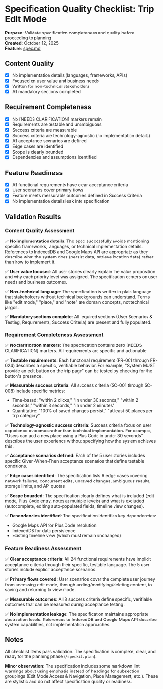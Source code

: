 # Specification Quality Checklist: Trip Edit Mode

**Purpose**: Validate specification completeness and quality before proceeding to planning  
**Created**: October 12, 2025  
**Feature**: [spec.md](../spec.md)

## Content Quality

- [x] No implementation details (languages, frameworks, APIs)
- [x] Focused on user value and business needs
- [x] Written for non-technical stakeholders
- [x] All mandatory sections completed

## Requirement Completeness

- [x] No [NEEDS CLARIFICATION] markers remain
- [x] Requirements are testable and unambiguous
- [x] Success criteria are measurable
- [x] Success criteria are technology-agnostic (no implementation details)
- [x] All acceptance scenarios are defined
- [x] Edge cases are identified
- [x] Scope is clearly bounded
- [x] Dependencies and assumptions identified

## Feature Readiness

- [x] All functional requirements have clear acceptance criteria
- [x] User scenarios cover primary flows
- [x] Feature meets measurable outcomes defined in Success Criteria
- [x] No implementation details leak into specification

## Validation Results

### Content Quality Assessment

✅ **No implementation details**: The spec successfully avoids mentioning specific frameworks, languages, or technical implementation details. References to IndexedDB and Google Maps API are appropriate as they describe what the system does (persist data, retrieve location data) rather than how to implement it.

✅ **User value focused**: All user stories clearly explain the value proposition and why each priority level was assigned. The specification centers on user needs and business outcomes.

✅ **Non-technical language**: The specification is written in plain language that stakeholders without technical backgrounds can understand. Terms like "edit mode," "place," and "note" are domain concepts, not technical jargon.

✅ **Mandatory sections complete**: All required sections (User Scenarios & Testing, Requirements, Success Criteria) are present and fully populated.

### Requirement Completeness Assessment

✅ **No clarification markers**: The specification contains zero [NEEDS CLARIFICATION] markers. All requirements are specific and actionable.

✅ **Testable requirements**: Each functional requirement (FR-001 through FR-024) describes a specific, verifiable behavior. For example, "System MUST provide an edit button on the trip page" can be tested by checking for the button's presence.

✅ **Measurable success criteria**: All success criteria (SC-001 through SC-008) include specific metrics:
- Time-based: "within 2 clicks," "in under 30 seconds," "within 2 seconds," "within 3 seconds," "in under 2 minutes"
- Quantitative: "100% of saved changes persist," "at least 50 places per trip category"

✅ **Technology-agnostic success criteria**: Success criteria focus on user experience outcomes rather than technical implementation. For example, "Users can add a new place using a Plus Code in under 30 seconds" describes the user experience without specifying how the system achieves this.

✅ **Acceptance scenarios defined**: Each of the 5 user stories includes specific Given-When-Then acceptance scenarios that define testable conditions.

✅ **Edge cases identified**: The specification lists 6 edge cases covering network failures, concurrent edits, unsaved changes, ambiguous results, storage limits, and API quotas.

✅ **Scope bounded**: The specification clearly defines what is included (edit mode, Plus Code entry, notes at multiple levels) and what is excluded (autocomplete, editing auto-populated fields, timeline view changes).

✅ **Dependencies identified**: The specification identifies key dependencies:
- Google Maps API for Plus Code resolution
- IndexedDB for data persistence
- Existing timeline view (which must remain unchanged)

### Feature Readiness Assessment

✅ **Clear acceptance criteria**: All 24 functional requirements have implicit acceptance criteria through their specific, testable language. The 5 user stories include explicit acceptance scenarios.

✅ **Primary flows covered**: User scenarios cover the complete user journey from accessing edit mode, through adding/modifying/deleting content, to saving and returning to view mode.

✅ **Measurable outcomes**: All 8 success criteria define specific, verifiable outcomes that can be measured during acceptance testing.

✅ **No implementation leakage**: The specification maintains appropriate abstraction levels. References to IndexedDB and Google Maps API describe system capabilities, not implementation approaches.

## Notes

All checklist items pass validation. The specification is complete, clear, and ready for the planning phase (`/speckit.plan`).

**Minor observation**: The specification includes some markdown lint warnings about using emphasis instead of headings for subsection groupings (Edit Mode Access & Navigation, Place Management, etc.). These are stylistic and do not affect specification quality or readiness.
